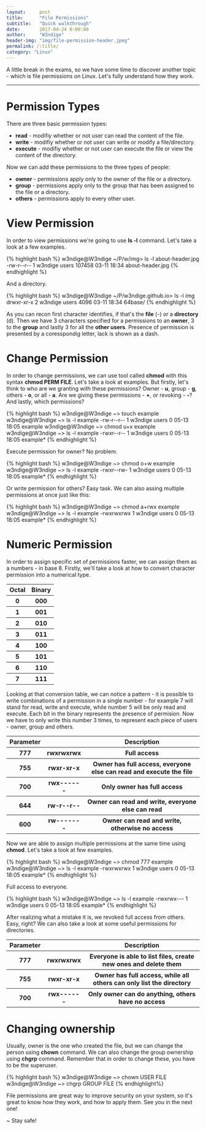 ```yaml
---
layout:     post
title:      "File Permissions"
subtitle:   "Quick walkthrough"
date:       2017-04-24 0:00:00
author:     "W3ndige"
header-img: "img/file-permission-header.jpeg"
permalink: /:title/
category: "Linux"
---
```


<p>A little break in the exams, so we have some time to discover another topic - which is file permissions on Linux. Let's fully understand how they work. </p>

<hr>

<h1 id="permission-types">Permission Types</h1>

<p>There are three basic permission types: </p>

<ul>
  <li><b>read</b> - modifiy whether or not user can read the content of the file.</li>
  <li><b>write</b> - modifiy whether or not user can write or modify a file/directory.</li>
  <li><b>execute</b> - modifiy whether or not user can execute the file or view the content of the directory.</li>
</ul>

<p>Now we can add these permissions to the three types of people: </p>

<ul>
  <li><b>owner</b> - permissions apply only to the owner of the file or a directory.</li>
  <li><b>group</b> - permissions apply only to the group that has been assigned to the file or a directory.</li>
  <li><b>others</b> - permissions apply to every other user.</li>
</ul>

<h1>View Permission</h1>

<p>In order to view permissions we're going to use <b>ls -l</b> command. Let's take a look at a few examples. </p>

{% highlight bash %}
w3ndige@W3ndige ~/P/w/img> ls -l about-header.jpg
-rw-r--r-- 1 w3ndige users 107458 03-11 18:34 about-header.jpg
{% endhighlight %}

<p>And a directory. </p>

{% highlight bash %}
w3ndige@W3ndige ~/P/w3ndige.github.io> ls -l img
drwxr-xr-x 2 w3ndige users   4096 03-11 18:34 64base/
{% endhighlight %}

<p>As you can recon first character identifies, if that's the <b>file</b> (-) or a <b>directory</b> (d). Then we have 3 characters specified for a permissions to an <b>owner</b>, 3 to the <b>group</b> and lastly 3 for all the <b>other users</b>. Presence of permission is presented by a coresspondig letter, lack is shown as a dash. </p>

<h1>Change Permission</h1>

<p>In order to change permissions, we can use tool called <b>chmod</b> with this syntax <b>chmod PERM FILE</b>. Let's take a look at examples. But firstly, let's think to who are we granting with these permissions? Owner - <b>u</b>, group - <b>g</b>, others - <b>o</b>, or all - <b>a</b>. Are we giving these permissions - <b>+</b>, or revoking - <b>-</b>? And lastly, which permissions? </p>

{% highlight bash %}
w3ndige@W3ndige ~> touch example
w3ndige@W3ndige ~> ls -l example
-rw-r--r-- 1 w3ndige users 0 05-13 18:05 example
w3ndige@W3ndige ~> chmod u+x example
w3ndige@W3ndige ~> ls -l example
-rwxr--r-- 1 w3ndige users 0 05-13 18:05 example*
{% endhighlight %}

<p>Execute permission for owner? No problem. </p>

{% highlight bash %}
w3ndige@W3ndige ~> chmod o+w example
w3ndige@W3ndige ~> ls -l example
-rwxr--rw- 1 w3ndige users 0 05-13 18:05 example*
{% endhighlight %}

<p>Or write permission for others? Easy task. We can also assing multiple permissions at once just like this: </p>

{% highlight bash %}
w3ndige@W3ndige ~> chmod a+rwx example
w3ndige@W3ndige ~> ls -l example
-rwxrwxrwx 1 w3ndige users 0 05-13 18:05 example*
{% endhighlight %}

<h1>Numeric Permission</h1>

<p>In order to assign specific set of permissions faster, we can assign them as a numbers - in base 8. Firstly, we'll take a look at how to convert character permission into a numerical type. </p>

<div class="table-responsive">
  <table class="table">
    <thead>
      <tr>
        <th>Octal</th>
        <th>Binary</th>
      </tr>
    </thead>
    <tr>
      <th>0</th>
      <th>000</th>
    </tr>
    <tr>
      <th>1</th>
      <th>001</th>
    </tr>
    <tr>
      <th>2</th>
      <th>010</th>
    </tr>
    <tr>
      <th>3</th>
      <th>011</th>
    </tr>
    <tr>
      <th>4</th>
      <th>100</th>
    </tr>
    <tr>
      <th>5</th>
      <th>101</th>
    </tr>
    <tr>
      <th>6</th>
      <th>110</th>
    </tr>
    <tr>
      <th>7</th>
      <th>111</th>
    </tr>
  </table>
</div>

<p>Looking at that conversion table, we can notice a pattern - it is possible to write combinations of a permission in a single number - for example 7 will stand for read, write and execute, while number 5 will be only read and execute. Each bit in the binary represents the presence of permision. Now we have to only write this number 3 times, to represent each piece of users - owner, group and others. </p>

<div class="table-responsive">
  <table class="table">
    <thead>
      <tr>
        <th>Parameter</th>
        <th></th>
        <th>Description</th>
      </tr>
    </thead>
    <tr>
      <th>777</th>
      <th>rwxrwxrwx</th>
      <th>Full access</th>
    </tr>
    <tr>
      <th>755</th>
      <th>rwxr-xr-x</th>
      <th>Owner has full access, everyone else can read and execute the file</th>
    </tr>
    <tr>
      <th>700</th>
      <th>rwx------</th>
      <th>Only owner has full access</th>
    </tr>
    <tr>
      <th>644</th>
      <th>rw-r--r--</th>
      <th>Owner can read and write, everyone else can read</th>
    </tr>
    <tr>
      <th>600</th>
      <th>rw-------</th>
      <th>Owner can read and write, otherwise no access</th>
    </tr>
  </table>
</div>

<p>Now we are able to assign multiple permissions at the same time using <b>chmod</b>. Let's take a look at few examples. </p>

{% highlight bash %}
w3ndige@W3ndige ~> chmod 777 example
w3ndige@W3ndige ~> ls -l example
-rwxrwxrwx 1 w3ndige users 0 05-13 18:05 example*
{% endhighlight %}

<p>Full access to everyone. </p>

{% highlight bash %}
w3ndige@W3ndige ~> ls -l example
-rwxrwx--- 1 w3ndige users 0 05-13 18:05 example*
{% endhighlight %}

<p>After realizing what a mistake it is, we revoked full access from others. Easy, right? We can also take a look at some useful permissions for directories. </p>

<div class="table-responsive">
  <table class="table">
    <thead>
      <tr>
        <th>Parameter</th>
        <th></th>
        <th>Description</th>
      </tr>
    </thead>
    <tr>
      <th>777</th>
      <th>rwxrwxrwx</th>
      <th>Everyone is able to list files, create new ones and delete them</th>
    </tr>
    <tr>
      <th>755</th>
      <th>rwxr-xr-x</th>
      <th>Owner has full access, while all others can only list the directory </th>
    </tr>
    <tr>
      <th>700</th>
      <th>rwx------</th>
      <th>Only owner can do anything, others have no access </th>
    </tr>

  </table>
</div>


<h1>Changing ownership</h1>

<p>Usually, owner is the one who created the file, but we can change the person using <b>chown</b> command. We can also change the group ownership using <b>chgrp</b> command. Remember that in order to change these, you have to be the superuser. </p>

{% highlight bash %}
w3ndige@W3ndige ~> chown USER FILE
w3ndige@W3ndige ~> chgrp GROUP FILE
{% endhighlight%}

<p>File permissions are great way to improve security on your system, so it's great to know how they work, and how to apply them. See you in the next one! </p>

<p>~ Stay safe! </p>
